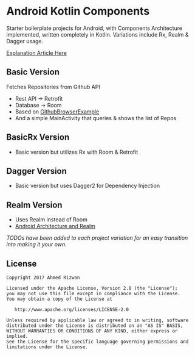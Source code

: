 # Android Kotlin Components
Starter boilerplate projects for Android, with Components Architecture implemented, written completely in Kotlin. Variations include Rx, Realm & Dagger usage.

[Explanation Article Here](https://medium.com/@ahmedrizwan/kotlin-boilerplates-android-architecture-components-with-rx-dagger-realm-c49bb5d66d8)

## Basic Version 
Fetches Repositories from Github API 
- Rest API -> Retrofit 
- Database -> Room 
- Based on [GithubBrowserExample](https://github.com/googlesamples/android-architecture-components)
- And a simple MainActivity that queries & shows the list of Repos

## BasicRx Version
- Basic version but utilizes Rx with Room & Retrofit

## Dagger Version
- Basic version but uses Dagger2 for Dependency Injection

## Realm Version
- Uses Realm instead of Room
- [Android Architecture and Realm](https://academy.realm.io/posts/android-architecture-components-and-realm/)

*TODOs have been added to each project variation for an easy transition into making it your own.*

## License 
```
Copyright 2017 Ahmed Rizwan

Licensed under the Apache License, Version 2.0 (the "License");
you may not use this file except in compliance with the License.
You may obtain a copy of the License at

   http://www.apache.org/licenses/LICENSE-2.0

Unless required by applicable law or agreed to in writing, software
distributed under the License is distributed on an "AS IS" BASIS,
WITHOUT WARRANTIES OR CONDITIONS OF ANY KIND, either express or implied.
See the License for the specific language governing permissions and
limitations under the License.
```
